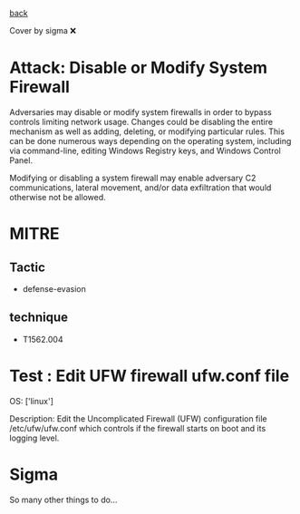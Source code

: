 [back](../index.md)

Cover by sigma :x: 

# Attack: Disable or Modify System Firewall

 Adversaries may disable or modify system firewalls in order to bypass controls limiting network usage. Changes could be disabling the entire mechanism as well as adding, deleting, or modifying particular rules. This can be done numerous ways depending on the operating system, including via command-line, editing Windows Registry keys, and Windows Control Panel.

Modifying or disabling a system firewall may enable adversary C2 communications, lateral movement, and/or data exfiltration that would otherwise not be allowed. 

# MITRE
## Tactic
  - defense-evasion

## technique
  - T1562.004

# Test : Edit UFW firewall ufw.conf file

OS: ['linux']

Description: Edit the Uncomplicated Firewall (UFW) configuration file /etc/ufw/ufw.conf 
which controls if the firewall starts on boot and its logging level.


# Sigma

 So many other things to do...